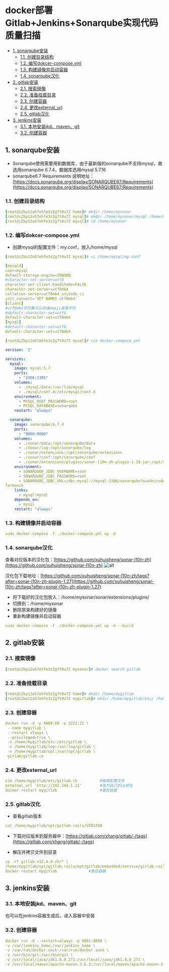# docker部署Gitlab+Jenkins+Sonarqube实现代码质量扫描

- [1. sonarqube安装](#1-sonarqube安装)
  - [1.1. 创建目录结构](#11-创建目录结构)
  - [1.2. 编写dokcer-compose.yml](#12-编写dokcer-composeyml)
  - [1.3. 构建镜像并启动容器](#13-构建镜像并启动容器)
  - [1.4. sonarqube汉化](#14-sonarqube汉化)
- [2. gitlab安装](#2-gitlab安装)
  - [2.1. 搜索镜像](#21-搜索镜像)
  - [2.2. 准备挂载目录](#22-准备挂载目录)
  - [2.3. 创建容器](#23-创建容器)
  - [2.4. 更改external_url](#24-更改external_url)
  - [2.5. gitlab汉化](#25-gitlab汉化)
- [3. jenkins安装](#3-jenkins安装)
  - [3.1. 本地安装jkd、maven、git](#31-本地安装jkdmavengit)
  - [3.2. 创建容器](#32-创建容器)

## 1. sonarqube安装

- Sonarqube使用需要用到数据库，由于最新版的sonarqube不支持mysql，故选用sonarqube 6.7.4，数据库选用mysql 5.7.16
- sonarqube6.7 Requirements 说明地址：[https://docs.sonarqube.org/display/SONARQUBE67/Requirements](https://docs.sonarqube.org/display/SONARQUBE67/Requirements)

### 1.1. 创建目录结构

``` yml
[root@iZbp12a57ehfe3z2g7t0u7Z home]# mkdir /home/mysonar
[root@iZbp12a57ehfe3z2g7t0u7Z mysql]# mkdir /home/mysonar/mysql /home/mysonar/sonar
[root@iZbp12a57ehfe3z2g7t0u7Z mysql]# cd /home/mysonar
```

### 1.2. 编写dokcer-compose.yml

- 创建mysql的配置文件：my.conf，放入/home/mysql

``` yml
[root@iZbp12a57ehfe3z2g7t0u7Z mysql]# vi /home/mysql/my.conf
```

``` yml
[mysqld]
user=mysql
default-storage-engine=INNODB
#character-set-server=utf8
character-set-client-handshake=FALSE
character-set-server=utf8mb4
collation-server=utf8mb4_unicode_ci
init_connect='SET NAMES utf8mb4'
[client]
#utf8mb4字符集可以存储emoji表情字符
#default-character-set=utf8
default-character-set=utf8mb4
[mysql]
#default-character-set=utf8
default-character-set=utf8mb4
```

``` yml
[root@iZbp12a57ehfe3z2g7t0u7Z mysql]# vim docker-compose.yml
```

``` yml
version: '2'

services:
  mysql:
    image: mysql:5.7
    ports:
      - "3306:3306"
    volumes:
      - ./mysql/data:/var/lib/mysql
      - ./mysql/conf.d:/etc/mysql/conf.d
    environment:
      - MYSQL_ROOT_PASSWORD=root
      - MYSQL_DATABASE=sonarqube
    restart: "always"

  sonarqube:
    image: sonarqube:6.7.4
    ports:
      - "9000:9000"
    volumes:
      - ./sonar/data:/opt/sonarqube/data
      - ./sonar/log:/opt/sonarqube/log
      - ./sonar/extensions:/opt/sonarqube/extensions
      - ./sonar/conf:/opt/sonarqube/conf
      - ./sonar/extensions/plugins/sonar-l10n-zh-plugin-1.19.jar:/opt/sonarqube/extensions/plugins/sonar-l10n-zh-plugin-1.19.jar
    environment:
      - SONARQUBE_JDBC_USERNAME=root
      - SONARQUBE_JDBC_PASSWORD=root
      - SONARQUBE_JDBC_URL=jdbc:mysql://mysql:3306/sonarqube?useUnicode=true&characterEncoding=utf8&rewriteBatchedStatements=true&useConfigs=maxPer
formance
    links:
      - mysql:mysql
    depends_on:
      - mysql
    restart: "always"
```

### 1.3. 构建镜像并启动容器

``` yml
sudo docker-compose -f ./docker-compose.yml up -d
```

### 1.4. sonarqube汉化

查看对应版本的汉化包：[https://github.com/xuhuisheng/sonar-l10n-zh](https://github.com/xuhuisheng/sonar-l10n-zh)
![alt](https://gimg2.baidu.com/image_search/src=http%3A%2F%2Fimg2020.cnblogs.com%2Fblog%2F1678765%2F202101%2F1678765-20210111160136202-641019203.png&refer=http%3A%2F%2Fimg2020.cnblogs.com&app=2002&size=f9999,10000&q=a80&n=0&g=0n&fmt=jpeg?sec=1614948592&t=e793ac16d552823e5b939148c27e7e7e)

汉化包下载地址：[https://github.com/xuhuisheng/sonar-l10n-zh/tags?after=sonar-l10n-zh-plugin-1.27](https://github.com/xuhuisheng/sonar-l10n-zh/tags?after=sonar-l10n-zh-plugin-1.27)

- 将下载好的汉化包放入：/home/mysonar/sonar/extensions/plugins/
- 切换到：/home/mysonar
- 删除原来构建好的镜像
- 重新构建镜像并启动容器

```yml
sudo docker-compose -f ./docker-compose.yml up -d --build
```

## 2. gitlab安装

### 2.1. 搜索镜像

``` yml
[root@iZbp12a57ehfe3z2g7t0u7Z mysonar]# docker search gitlab
```

### 2.2. 准备挂载目录

``` yml
[root@iZbp12a57ehfe3z2g7t0u7Z home]# mkdir /home/mygitlab
[root@iZbp12a57ehfe3z2g7t0u7Z mygitlab]# mkdir /home/mygitlab/etc/ /home/mygitlab/log/ /home/mygitlab/opt/
```

### 2.3. 创建容器

``` yml
docker run -d -p 8888:80 -p 2222:22 \
 --name mygitlab \
 --restart always \
 --privileged=true \
 -v /home/mygitlab/etc:/etc/gitlab \
 -v /home/mygitlab/log:/var/log/gitlab \
 -v /home/mygitlab/opt:/var/opt/gitlab \
 gitlab/gitlab-ce
```

### 2.4. 更改external_url

``` yml
vim /home/mygitlab/etc/gitlab.rb          #编辑配置文件  
external_url 'http://192.168.1.21'        #改为自己的ip地址
docker restart mygitlab                   #重启容器
```

### 2.5. gitlab汉化

- 查看gitlab版本

``` yml
cat /home/mygitlab/opt/gitlab-rails/VERSION
```

- 下载对应版本到服务器中：[https://gitlab.com/xhang/gitlab/-/tags](https://gitlab.com/xhang/gitlab/-/tags)

- 解压并拷贝文件到目录

``` yml
cp -rf gitlab-v12.4.0-zh/* \
/home/mygitlab/opt/gitlab-rails/opt/gitlab/embedded/service/gitlab-rails/
docker restart mygitlab              #重启容器
```

## 3. jenkins安装

### 3.1. 本地安装jkd、maven、git

也可以在jenkins容器生成后，进入容器中安装

### 3.2. 创建容器

``` yml
docker run -d --restart=always -p 9001:8080 \
-v /var/jenkins_home:/var/jenkins_home \
-v /var/run/docker.sock:/var/run/docker.sock \
-v /usr/bin/git:/usr/bin/git \
-v /usr/local/java/jdk1.8.0_271:/usr/local/java/jdk1.8.0_271 \
-v /usr/local/maven/apache-maven-3.6.3:/usr/local/maven/apache-maven-3.6.3 --name jenkins jenkins/jenkins:latest
```

